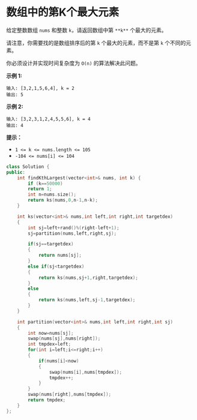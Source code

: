 # 数组中的第K个最大元素



给定整数数组 `nums` 和整数 `k`，请返回数组中第 `**k**` 个最大的元素。

请注意，你需要找的是数组排序后的第 `k` 个最大的元素，而不是第 `k` 个不同的元素。

你必须设计并实现时间复杂度为 `O(n)` 的算法解决此问题。

 

**示例 1:**

```
输入: [3,2,1,5,6,4], k = 2
输出: 5
```

**示例 2:**

```
输入: [3,2,3,1,2,4,5,5,6], k = 4
输出: 4
```

 

**提示：**

- `1 <= k <= nums.length <= 105`
- `-104 <= nums[i] <= 104`



```c++
class Solution {
public:
    int findKthLargest(vector<int>& nums, int k) {
        if (k==50000)
        return 1;
        int n=nums.size();
        return ks(nums,0,n-1,n-k);
    }

    int ks(vector<int>& nums,int left,int right,int targetdex)
    {
        int sj=left+rand()%(right-left+1);
        sj=partition(nums,left,right,sj);

        if(sj==targetdex)
        {
            return nums[sj];
        }
        else if(sj<targetdex)
        {
            return ks(nums,sj+1,right,targetdex);
        }
        else 
        {
            return ks(nums,left,sj-1,targetdex);
        }
    }

    int partition(vector<int>& nums,int left,int right,int sj)
    {
        int now=nums[sj];
        swap(nums[sj],nums[right]);
        int tmpdex=left;
        for(int i=left;i<=right;i++)
        {
            if(nums[i]<now)
            {
                swap(nums[i],nums[tmpdex]);
                tmpdex++;
            }
        }
        swap(nums[right],nums[tmpdex]);
        return tmpdex;
    }
};
```

